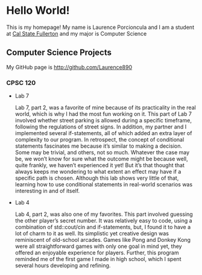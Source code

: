 # Hello World!

This is my homepage! My name is Laurence Porcioncula and I am a student at [Cal State Fullerton](http://www.fullerton.edu/) and my major is Computer Science

## Computer Science Projects

My GitHub page is http://github.com/Laurence890

### CPSC 120

* Lab 7

    Lab 7, part 2, was a favorite of mine because of its practicality in the real world, which is why I had the most fun working 
on it. This part of Lab 7 involved whether street parking is allowed during a specific timeframe, following the regulations of 
street signs. In addition, my partner and I implemented several if-statements, all of which added an extra layer of complexity 
to our program. In retrospect, the concept of conditional statements fascinates me because it’s similar to making a decision. 
Some may be trivial, and others, not so much. Whatever the case may be, we won’t know for sure what the outcome might be 
because well, quite frankly, we haven’t experienced it yet! But it’s that thought that always keeps me wondering to what extent 
an effect may have if a specific path is chosen. Although this lab shows very little of that, learning how to use conditional 
statements in real-world scenarios was interesting in and of itself.

* Lab 4

    Lab 4, part 2, was also one of my favorites. This part involved guessing the other player’s secret number. It was 
relatively easy to code, using a combination of std::cout/cin and if-statements, but, I found it to have a lot of charm to 
it as well. Its simplistic yet creative design was reminiscent of old-school arcades. Games like Pong and Donkey Kong were 
all straightforward games with only one goal in mind yet, they offered an enjoyable experience for players. Further, this 
program reminded me of the first game I made in high school, which I spent several hours developing and refining.
